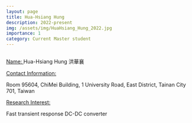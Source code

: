 ```yaml
---
layout: page
title: Hua-Hsiang Hung
description: 2022-present
img: /assets/img/HuaHsiang_Hung_2022.jpg
importance: 1
category: Current Master student
---
```


<div class="row">
    <div class="col-sm-4 mt-3 mt-md-0">
        <img class="img-fluid rounded z-depth-1" src="{{ '/assets/img/HuiChiao_Chen_2021.jpg' | relative_url }}" alt="" title="example image"/>
    </div>
</div>

<a href="#"> Name: </a> 
Hua-Hsiang Hung 洪華襄

<a href="#"> Contact Information: </a>

<p>Room 95604, ChiMei Building, 1 University Road, East District, Tainan City 701, Taiwan</p>

<a href="#"> Research Interest: </a>

Fast transient response DC-DC converter